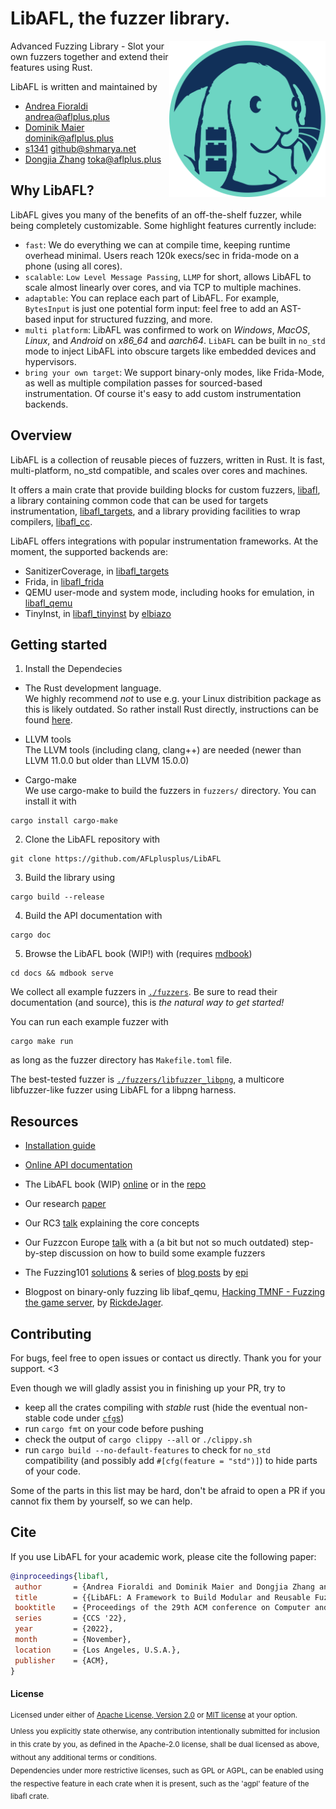 # LibAFL, the fuzzer library.

 <img align="right" src="https://raw.githubusercontent.com/AFLplusplus/Website/main/static/libafl_logo.svg" alt="LibAFL logo" width="250" heigh="250">

Advanced Fuzzing Library - Slot your own fuzzers together and extend their features using Rust.

LibAFL is written and maintained by

 * [Andrea Fioraldi](https://twitter.com/andreafioraldi) <andrea@aflplus.plus>
 * [Dominik Maier](https://twitter.com/domenuk) <dominik@aflplus.plus>
 * [s1341](https://twitter.com/srubenst1341) <github@shmarya.net>
 * [Dongjia Zhang](https://github.com/tokatoka) <toka@aflplus.plus>

## Why LibAFL?

LibAFL gives you many of the benefits of an off-the-shelf fuzzer, while being completely customizable.
Some highlight features currently include:
- `fast`: We do everything we can at compile time, keeping runtime overhead minimal. Users reach 120k execs/sec in frida-mode on a phone (using all cores).
- `scalable`: `Low Level Message Passing`, `LLMP` for short, allows LibAFL to scale almost linearly over cores, and via TCP to multiple machines.
- `adaptable`: You can replace each part of LibAFL. For example, `BytesInput` is just one potential form input:
feel free to add an AST-based input for structured fuzzing, and more.
- `multi platform`: LibAFL was confirmed to work on *Windows*, *MacOS*, *Linux*, and *Android* on *x86_64* and *aarch64*. `LibAFL` can be built in `no_std` mode to inject LibAFL into obscure targets like embedded devices and hypervisors.
- `bring your own target`: We support binary-only modes, like Frida-Mode, as well as multiple compilation passes for sourced-based instrumentation. Of course it's easy to add custom instrumentation backends.

## Overview

LibAFL is a collection of reusable pieces of fuzzers, written in Rust.
It is fast, multi-platform, no_std compatible, and scales over cores and machines.

It offers a main crate that provide building blocks for custom fuzzers, [libafl](./libafl), a library containing common code that can be used for targets instrumentation, [libafl_targets](./libafl_targets), and a library providing facilities to wrap compilers, [libafl_cc](./libafl_cc).

LibAFL offers integrations with popular instrumentation frameworks. At the moment, the supported backends are:

+ SanitizerCoverage, in [libafl_targets](./libafl_targets)
+ Frida, in [libafl_frida](./libafl_frida)
+ QEMU user-mode and system mode, including hooks for emulation, in [libafl_qemu](./libafl_qemu)
+ TinyInst, in [libafl_tinyinst](./libafl_tinyinst) by [elbiazo](https://github.com/elbiazo)

## Getting started

1. Install the Dependecies
- The Rust development language.  
We highly recommend *not* to use e.g. your Linux distribition package as this is likely outdated. So rather install
Rust directly, instructions can be found [here](https://www.rust-lang.org/tools/install).

- LLVM tools  
The LLVM tools (including clang, clang++) are needed (newer than LLVM 11.0.0 but older than LLVM 15.0.0)

- Cargo-make  
We use cargo-make to build the fuzzers in `fuzzers/` directory. You can install it with

```
cargo install cargo-make
```

2. Clone the LibAFL repository with

```
git clone https://github.com/AFLplusplus/LibAFL
```

3. Build the library using

```
cargo build --release
```

4. Build the API documentation with

```
cargo doc
```

5. Browse the LibAFL book (WIP!) with (requires [mdbook](https://github.com/rust-lang/mdBook))

```
cd docs && mdbook serve
```

We collect all example fuzzers in [`./fuzzers`](./fuzzers/).
Be sure to read their documentation (and source), this is *the natural way to get started!*

You can run each example fuzzer with
```
cargo make run
```
as long as the fuzzer directory has `Makefile.toml` file.

The best-tested fuzzer is [`./fuzzers/libfuzzer_libpng`](./fuzzers/libfuzzer_libpng), a multicore libfuzzer-like fuzzer using LibAFL for a libpng harness.

## Resources

+ [Installation guide](./docs/src/getting_started/setup.md)

+ [Online API documentation](https://docs.rs/libafl/)

+ The LibAFL book (WIP) [online](https://aflplus.plus/libafl-book) or in the [repo](./docs/src/)

+ Our research [paper](https://www.s3.eurecom.fr/docs/ccs22_fioraldi.pdf)

+ Our RC3 [talk](http://www.youtube.com/watch?v=3RWkT1Q5IV0 "Fuzzers Like LEGO") explaining the core concepts

+ Our Fuzzcon Europe [talk](https://www.youtube.com/watch?v=PWB8GIhFAaI "LibAFL: The Advanced Fuzzing Library") with a (a bit but not so much outdated) step-by-step discussion on how to build some example fuzzers

+ The Fuzzing101 [solutions](https://github.com/epi052/fuzzing-101-solutions) & series of [blog posts](https://epi052.gitlab.io/notes-to-self/blog/2021-11-01-fuzzing-101-with-libafl/) by [epi](https://github.com/epi052)

+ Blogpost on binary-only fuzzing lib libaf_qemu, [Hacking TMNF - Fuzzing the game server](https://blog.bricked.tech/posts/tmnf/part1/), by [RickdeJager](https://github.com/RickdeJager).

## Contributing

For bugs, feel free to open issues or contact us directly. Thank you for your support. <3

Even though we will gladly assist you in finishing up your PR, try to
- keep all the crates compiling with *stable* rust (hide the eventual non-stable code under [`cfg`s](https://github.com/AFLplusplus/LibAFL/blob/main/libafl/build.rs#L26))
- run `cargo fmt` on your code before pushing
- check the output of `cargo clippy --all` or `./clippy.sh`
- run `cargo build --no-default-features` to check for `no_std` compatibility (and possibly add `#[cfg(feature = "std")]`) to hide parts of your code.

Some of the parts in this list may be hard, don't be afraid to open a PR if you cannot fix them by yourself, so we can help.

## Cite

If you use LibAFL for your academic work, please cite the following paper:

```bibtex
@inproceedings{libafl,
 author       = {Andrea Fioraldi and Dominik Maier and Dongjia Zhang and Davide Balzarotti},
 title        = {{LibAFL: A Framework to Build Modular and Reusable Fuzzers}},
 booktitle    = {Proceedings of the 29th ACM conference on Computer and communications security (CCS)},
 series       = {CCS '22},
 year         = {2022},
 month        = {November},
 location     = {Los Angeles, U.S.A.},
 publisher    = {ACM},
}
```

#### License

<sup>
Licensed under either of <a href="LICENSE-APACHE">Apache License, Version
2.0</a> or <a href="LICENSE-MIT">MIT license</a> at your option.
</sup>

<br>

<sub>
Unless you explicitly state otherwise, any contribution intentionally submitted
for inclusion in this crate by you, as defined in the Apache-2.0 license, shall
be dual licensed as above, without any additional terms or conditions.
</sub>

<br>

<sub>
Dependencies under more restrictive licenses, such as GPL or AGPL, can be enabled
using the respective feature in each crate when it is present, such as the
'agpl' feature of the libafl crate.
</sub>
